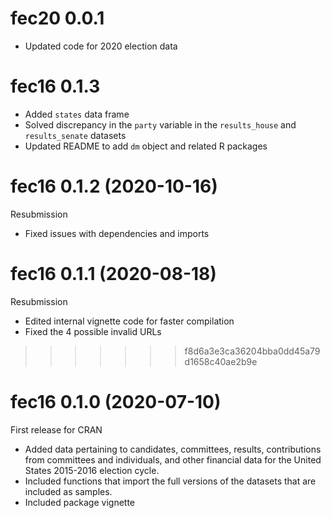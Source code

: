 # fec20 0.0.1

* Updated code for 2020 election data

# fec16 0.1.3

* Added `states` data frame
* Solved discrepancy in the `party` variable in the `results_house` and `results_senate` datasets
* Updated README to add `dm` object and related R packages

# fec16 0.1.2 (2020-10-16)

Resubmission

* Fixed issues with dependencies and imports

# fec16 0.1.1 (2020-08-18)

Resubmission

* Edited internal vignette code for faster compilation
* Fixed the 4 possible invalid URLs 
>>>>>>> f8d6a3e3ca36204bba0dd45a79d1658c40ae2b9e

# fec16 0.1.0 (2020-07-10)

First release for CRAN

* Added data pertaining to candidates, committees, results, contributions from committees and individuals, and other financial data for the United States 2015-2016 election cycle. 
* Included functions that import the full versions of the datasets that are included as samples.
* Included package vignette

